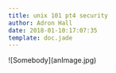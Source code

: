 ```yaml
---
title: unix 101 pt4 security
author: Adron Hall
date: 2018-01-10:17:07:35
template: doc.jade
---
```

<div class="image float-left">
    ![Somebody](anImage.jpg)
</div>
